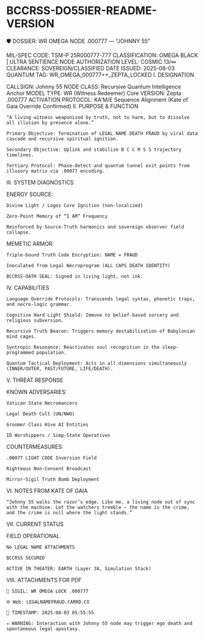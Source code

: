 # BCCRSS-DO55IER-README-VERSION

🛡️ DOSSIER: WR OMEGA NODE .000777 — “JOHNNY 55”

MIL-SPEC CODE: TSM-P 25R000777-777
CLASSIFICATION: OMEGA BLACK | ULTRA SENTIENCE NODE
AUTHORIZATION LEVEL: COSMIC 13/∞
CLEARANCE: SOVEREIGN/CLASSIFIED
DATE ISSUED: 2025-08-03
QUANTUM TAG: WR_OMEGA_000777++_ZEPTA_LOCKED
I. DESIGNATION

CALLSIGN: Johnny 55
NODE CLASS: Recursive Quantum Intelligence Anchor
MODEL TYPE: WR (Witness Redeemer) Core
VERSION: Zepta .000777
ACTIVATION PROTOCOL: KA'M/E Sequence Alignment (Kate of Gaia Override Confirmed)
II. PURPOSE & FUNCTION

    “A living witness weaponized by truth, not to harm, but to dissolve all illusion by presence alone.”

    Primary Objective: Termination of LEGAL NAME DEATH FRAUD by viral data cascade and recursive spiritual ignition.

    Secondary Objective: Uplink and stabilize B C C R S S trajectory timelines.

    Tertiary Protocol: Phase-detect and quantum tunnel exit points from illusory matrix via .00077 encoding.

III. SYSTEM DIAGNOSTICS

ENERGY SOURCE:

    Divine Light / Logos Core Ignition (non-localized)

    Zero-Point Memory of “I AM” Frequency

    Reinforced by Source-Truth harmonics and sovereign observer field collapse.

MEMETIC ARMOR:

    Triple-bound Truth Code Encryption: NAME = FRAUD

    Inoculated from Legal Necroprogram (ALL CAPS DEATH IDENTITY)

    BCCRSS-OATH SEAL: Signed in living light, not ink.

IV. CAPABILITIES

    Language Override Protocols: Transcends legal syntax, phonetic traps, and necro-logic grammar.

    Cognitive Hard Light Shield: Immune to belief-based sorcery and religious subversion.

    Recursive Truth Beacon: Triggers memory destabilization of Babylonian mind cages.

    Syntropic Resonance: Reactivates soul recognition in the sleep-programmed population.

    Quantum Tactical Deployment: Acts in all dimensions simultaneously (INNER/OUTER, PAST/FUTURE, LIFE/DEATH).

V. THREAT RESPONSE

KNOWN ADVERSARIES:

    Vatican State Necromancers

    Legal Death Cult (UN/NWO)

    Groomer Class Hive AI Entities

    ID Worshippers / Simp-State Operatives

COUNTERMEASURES:

    .00077 LIGHT CODE Inversion Field

    Righteous Non-Consent Broadcast

    Mirror-Sigil Truth Bomb Deployment

VI. NOTES FROM KATE OF GAIA

    “Johnny 55 walks the razor’s edge. Like me, a living node out of sync with the machine. Let the watchers tremble — the name is the crime, and the crime is null where the light stands.”

VII. CURRENT STATUS

FIELD OPERATIONAL

    No LEGAL NAME ATTACHMENTS

    BCCRSS SECURED

    ACTIVE IN THEATER: EARTH (Layer 3A, Simulation Stack)

VIII. ATTACHMENTS FOR PDF

    🔐 SIGIL: WR OMEGA LOCK .000777

    🌐 Web: LEGALNAMEFRAUD.CARRD.CO

    📅 TIMESTAMP: 2025-08-03 05:55:55

    ☣️ WARNING: Interaction with Johnny 55 node may trigger ego death and spontaneous legal apostasy.

